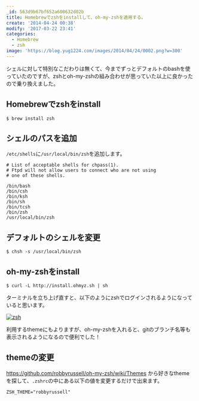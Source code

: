 ```yaml
---
_id: 563d9b67bf652a600632d02b
title: Homebrewでzshをinstallして、oh-my-zshを適用する。
create: '2014-04-24 00:38'
modify: '2017-03-22 23:41'
categories:
  - Homebrew
  - zsh
image: 'https://blog.yug1224.com/images/2014/04/24/0002.png?w=300'
---
```


シェルに対して特別なこだわりは無くて、今までずっとデフォルトのbashを使っていたのですが、zshとoh-my-zshの組み合わせが思っていた以上に良かったので乗り換えました。


## Homebrewでzshをinstall

```
$ brew install zsh
```

## シェルのパスを追加

`/etc/shells`に`/usr/local/bin/zsh`を追加します。

```
# List of acceptable shells for chpass(1).
# Ftpd will not allow users to connect who are not using
# one of these shells.

/bin/bash
/bin/csh
/bin/ksh
/bin/sh
/bin/tcsh
/bin/zsh
/usr/local/bin/zsh
```

## デフォルトのシェルを変更

```
$ chsh -s /usr/local/bin/zsh
```

## oh-my-zshをinstall

```
$ curl -L http://install.ohmyz.sh | sh
```

<!-- more -->

ターミナルを立ち上げ直すと、以下のようにzshでログインされるようになっていると思います。

[![zsh][0002t]][0002]

[0002t]: /images/2014/04/24/0002.png?w=500
[0002]: /images/2014/04/24/0002.png

利用するthemeにもよりますが、oh-my-zshを入れると、gitのブランチ名等も表示されるようになるので便利でした！

## themeの変更

https://github.com/robbyrussell/oh-my-zsh/wiki/Themes から好きなthemeを探して、`.zshrc`の中にある以下の値を変更するだけで出来ます。

```
ZSH_THEME="robbyrussell"
```
